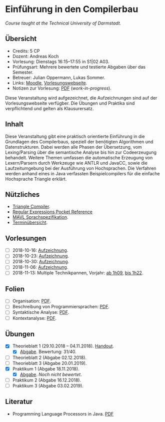 # Einführung in den Compilerbau

*Course taught at the Technical University of Darmstadt.*

## Übersicht

*   Credits: 5 CP
*   Dozent: Andreas Koch
*   Vorlesung: Dienstags 16:15–17:55 in S1|02 A03.
*   Prüfungsart: Mehrere bewertete und testierte Abgaben über das Semester.
*   Betreuer: Julian Oppermann, Lukas Sommer.
*   Links: [Moodle](https://moodle.informatik.tu-darmstadt.de/course/view.php?id=440), [Vorlesungswebseite](https://www.esa.informatik.tu-darmstadt.de/twiki/bin/view/Lectures/EiCB18De.html).
*   Notizen zur Vorlesung: [PDF](notizen.pdf) (*work-in-progress*).

Diese Veranstaltung wird aufgezeichnet, die Aufzeichnungen sind auf der Vorlesungswebseite verfügber. Die Übungen und Praktika sind verpflichtend und gelten als Klausurersatz.

## Inhalt

Diese Veranstaltung gibt eine praktisch orientierte Einführung in die Grundlagen des Compilerbaus, speziell der benötigten Algorithmen und Datenstrukturen. Dabei werden alle Phasen der Übersetzung, vom Lexing/Parsing über die semantische Analyse bis hin zur Codeerzeugung behandelt. Weitere Themen umfassen die automatische Erzeugung von Lexern/Parsern durch Werkzeuge wie ANTLR und JavaCC, sowie die Laufzeitumgebung bei der Ausführung von Hochsprachen. Die Verfahren werden anhand eines in Java verfassten Beispielcompilers für die einfache Hochsprache Triangle erklärt.

## Nützliches

*   [Triangle Compiler](https://moodle.informatik.tu-darmstadt.de/mod/url/view.php?id=16278).
*   [Regular Expressions Pocket Reference](https://www.geos.ed.ac.uk/~bmg/software/Perl%20Books/RegExp_perl_python_java_etc.pdf)
*   [MAVL Sprachspezifikation](https://moodle.informatik.tu-darmstadt.de/mod/resource/view.php?id=16465).
*   [Terminübersicht](https://moodle.informatik.tu-darmstadt.de/pluginfile.php/92005/mod_resource/content/0/termine_studierende.pdf).

## Vorlesungen

- [ ] 2018-10-16: [Aufzeichnung](http://www.esa.cs.tu-darmstadt.de/campus/C1-20181016.avi).
- [ ] 2018-10-23: [Aufzeichnung](http://www.esa.cs.tu-darmstadt.de/campus/C1-20181023.mp4).
- [ ] 2018-10-30: [Aufzeichnung](http://www.esa.cs.tu-darmstadt.de/campus/C1-20181030.mp4).
- [ ] 2018-11-06: [Aufzeichnung](http://www.esa.cs.tu-darmstadt.de/campus/C1-20181106.mp4).
- [ ] 2018-11-13: Multiple Technikpannen, Vorjahr: [ab 1h09](http://www.esa.cs.tu-darmstadt.de/campus/EiCB-20171108.mp4), [bis 1h22](http://www.esa.cs.tu-darmstadt.de/campus/EiCB-20171115.mp4).

## Folien

- [ ] Organisation: [PDF](https://moodle.informatik.tu-darmstadt.de/pluginfile.php/92004/mod_resource/content/0/orga_slides_studenten.pdf).
- [ ] Beschreibung von Programmiersprachen: [PDF](https://www.esa.informatik.tu-darmstadt.de/twiki/pub/Lectures/EiCB18De/intro-handout.pdf).
- [ ] Syntaktische Analyse: [PDF](https://www.esa.informatik.tu-darmstadt.de/twiki/pub/Lectures/EiCB18De/lexparse-handout.pdf).
- [ ] Kontextanalyse: [PDF](https://www.esa.informatik.tu-darmstadt.de/twiki/pub/Lectures/EiCB18De/contextanalysis-handout.pdf).

## Übungen

- [X]  Theorieblatt 1 (29.10.2018 – 04.11.2018). [Handout](https://moodle.informatik.tu-darmstadt.de/mod/resource/view.php?id=16467).
    - [X] [Abgabe](exercises/solution01.pdf). Bewertung: 31/40.
- [ ]  Theorieblatt 2 (Abgabe 02.12.2018).
- [ ]  Theorieblatt 3 (Abgabe 20.01.2019).
- [X]  Praktikum 1 (Abgabe 18.11.2018).
    - [X] [Abgabe](labs/eicb-p1/src/main/java/mavlc/parser/recursive_descent/Parser.java). *Noch nicht bewertet*.
- [ ]  Praktikum 2 (Abgabe 16.12.2018).
- [ ]  Praktikum 3 (Abgabe 03.02.2019).

## Literatur

*   Programming Language Processors in Java. [PDF](http://www.cin.ufpe.br/~jml/programming-language-processors-in-java-compilers-and-interpreters.9780130257864.25356.pdf)
